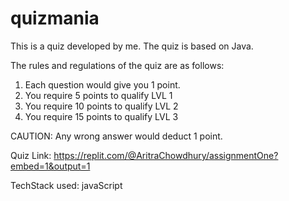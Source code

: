 # quizmania

This is a quiz developed by me. The quiz is based on Java.

The rules and regulations of the quiz are as follows:

1. Each question would give you 1 point.
2. You require 5 points to qualify LVL 1
3. You require 10 points to qualify LVL 2
4. You require 15 points to qualify LVL 3

CAUTION: Any wrong answer would deduct 1 point.

Quiz Link: https://replit.com/@AritraChowdhury/assignmentOne?embed=1&output=1

TechStack used: javaScript
